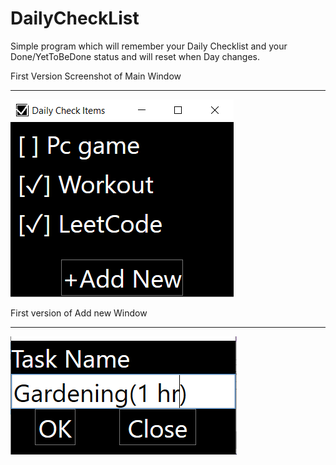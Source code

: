 # DailyCheckList

Simple program which will remember your Daily Checklist and your Done/YetToBeDone status and will reset when Day changes.

First Version Screenshot of Main Window
________________________________________________________
![FirstCapture1](/DailyCheckList/img/FirstCapture1.PNG)

First version of Add new Window
________________________________________________________
![FirstCapture2](/DailyCheckList/img/FirstCapture2.PNG)
